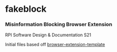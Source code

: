 # fakeblock
### Misinformation Blocking Browser Extension

RPI Software Design & Documentation S21

Initial files based off [browser-extension-template](https://github.com/fregante/browser-extension-template)
